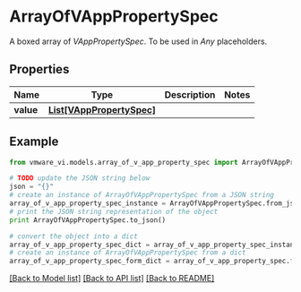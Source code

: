 # ArrayOfVAppPropertySpec

A boxed array of *VAppPropertySpec*. To be used in *Any* placeholders. 

## Properties
Name | Type | Description | Notes
------------ | ------------- | ------------- | -------------
**value** | [**List[VAppPropertySpec]**](VAppPropertySpec.md) |  | 

## Example

```python
from vmware_vi.models.array_of_v_app_property_spec import ArrayOfVAppPropertySpec

# TODO update the JSON string below
json = "{}"
# create an instance of ArrayOfVAppPropertySpec from a JSON string
array_of_v_app_property_spec_instance = ArrayOfVAppPropertySpec.from_json(json)
# print the JSON string representation of the object
print ArrayOfVAppPropertySpec.to_json()

# convert the object into a dict
array_of_v_app_property_spec_dict = array_of_v_app_property_spec_instance.to_dict()
# create an instance of ArrayOfVAppPropertySpec from a dict
array_of_v_app_property_spec_form_dict = array_of_v_app_property_spec.from_dict(array_of_v_app_property_spec_dict)
```
[[Back to Model list]](../README.md#documentation-for-models) [[Back to API list]](../README.md#documentation-for-api-endpoints) [[Back to README]](../README.md)


